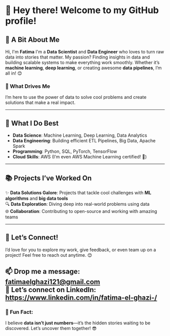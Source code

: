 # 👋 Hey there! Welcome to my GitHub profile!

## 🚀 A Bit About Me
Hi, I'm **Fatima** I'm a **Data Scientist** and **Data Engineer** who loves to turn raw data into stories that matter. My passion? Finding insights in data and building scalable systems to make everything work smoothly. Whether it’s **machine learning**, **deep learning**, or creating awesome **data pipelines**, I’m all in! 😊

### 🌟 What Drives Me
I’m here to use the power of data to solve cool problems and create solutions that make a real impact. 

---

## 🔧 What I Do Best
- **Data Science**: Machine Learning, Deep Learning, Data Analytics
- **Data Engineering**: Building efficient ETL Pipelines, Big Data, Apache Spark
- **Programming**: Python, SQL, PyTorch, TensorFlow
- **Cloud Skills**: AWS (I’m even AWS Machine Learning certified! 💪)

---

## 📚 Projects I’ve Worked On
✨ **Data Solutions Galore**: Projects that tackle cool challenges with **ML algorithms** and **big data tools**  
🔍 **Data Exploration**: Diving deep into real-world problems using data  
🌐 **Collaboration**: Contributing to open-source and working with amazing teams

---

## 🎯 Let’s Connect!
I’d love for you to explore my work, give feedback, or even team up on a project! Feel free to reach out anytime. 😊

📫 **Drop me a message**: fatimaelghazi121@gmail.com  
💼 **Let’s connect on LinkedIn**: https://www.linkedin.com/in/fatima-el-ghazi-/
---

### 🚀 Fun Fact:
I believe **data isn’t just numbers**—it’s the hidden stories waiting to be discovered. Let’s uncover them together! 😎

